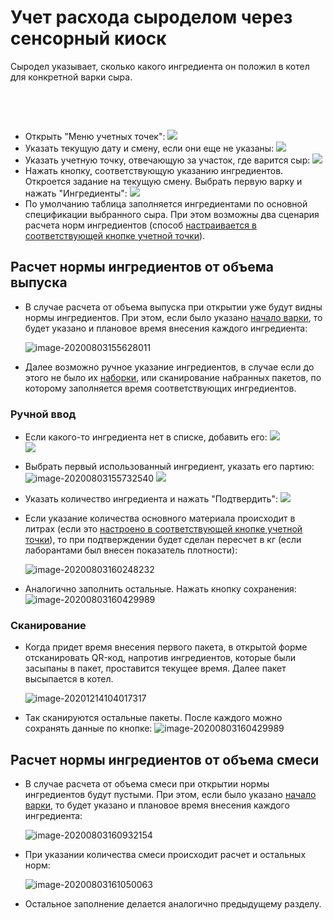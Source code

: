 # Учет расхода сыроделом через сенсорный киоск

Сыродел указывает, сколько какого ингредиента он положил в котел для
конкретной варки сыра.

 

 

-   Открыть "Меню учетных точек":
    ![](AccountingSensorKiosk.assets/drex_uchet_raskhoda_syrodelom_cherez_sensornyj_kiosk_custom.png)
-   Указать текущую дату и смену, если они еще не указаны:
    ![](AccountingSensorKiosk.assets/drex_uchet_raskhoda_syrodelom_cherez_sensornyj_kiosk_custom_2.png)
-   Указать учетную точку, отвечающую за участок, где варится сыр:
    ![](AccountingSensorKiosk.assets/drex_uchet_raskhoda_syrodelom_cherez_sensornyj_kiosk_custom_3.png)
-   Нажать кнопку, соответствующую указанию ингредиентов. Откроется
    задание на текущую смену. Выбрать первую варку и нажать
    "Ингредиенты":
    ![](AccountingSensorKiosk.assets/drex_uchet_raskhoda_syrodelom_cherez_sensornyj_kiosk_custom_4.png)
-   По умолчанию таблица заполняется ингредиентами по основной спецификации выбранного сыра. При этом возможны два сценария расчета норм ингредиентов (способ [настраивается в соответствующей кнопке учетной точки](../../../../../../Manufacture/CommonInformation/Handbooks/ButtonOfAccountPoint/WorkWithTasks/WorkWithTasks.md)).



## Расчет нормы ингредиентов от объема выпуска

- В случае расчета от объема выпуска при открытии уже будут видны нормы ингредиентов. При этом, если было указано [начало варки](../AccountingTimeBeginEndTSD/AccountingTimeBeginEndTSD.md), то будет указано и плановое время внесения каждого ингредиента:

  ![image-20200803155628011](AccountingSensorKiosk.assets/image-20200803155628011.png)

-   Далее возможно ручное указание ингредиентов, в случае если до этого не было их [наборки](../../SetIngredients/SetIngredients.md), или сканирование набранных пакетов, по которому заполняется время соответствующих ингредиентов. 

### Ручной ввод
-   Если какого-то ингредиента нет в списке, добавить его:
    ![](AccountingSensorKiosk.assets/drex_uchet_raskhoda_syrodelom_cherez_sensornyj_kiosk_custom_6.png)
             
    ![](AccountingSensorKiosk.assets/drex_uchet_raskhoda_syrodelom_cherez_sensornyj_kiosk_custom_7.png)
-   Выбрать первый использованный ингредиент, указать его партию:
    ![image-20200803155732540](AccountingSensorKiosk.assets/image-20200803155732540.png)
    ![](AccountingSensorKiosk.assets/drex_uchet_raskhoda_syrodelom_cherez_sensornyj_kiosk_custom_9.png)
-   Указать количество ингредиента и нажать "Подтвердить":
    ![](AccountingSensorKiosk.assets/drex_uchet_raskhoda_syrodelom_cherez_sensornyj_kiosk_custom_10.png)

- Если указание количества основного материала происходит в литрах (если это [настроено в соответствующей кнопке учетной точки](../../../../CommonInformation/Handbooks/ButtonOfAccountPoint/WorkWithTasks/WorkWithTasks.md)), то при подтверждении будет сделан пересчет в кг (если лаборантами был внесен показатель плотности):

  ![image-20200803160248232](AccountingSensorKiosk.assets/image-20200803160248232.png)

- Аналогично заполнить остальные. Нажать кнопку сохранения:
  ![image-20200803160429989](AccountingSensorKiosk.assets/image-20200803160429989.png)

### Сканирование
-   Когда придет время внесения первого пакета, в открытой форме отсканировать QR-код, напротив ингредиентов, которые были засыпаны в пакет, проставится текущее время. Далее пакет высыпается в котел.
    
    ![image-20201214104017317](AccountingSensorKiosk.assets/image-20201214104017317.png)
    
-   Так сканируются остальные пакеты. После каждого можно сохранять данные по кнопке:
    ![image-20200803160429989](AccountingSensorKiosk.assets/image-20200803160429989.png)

## Расчет нормы ингредиентов от объема смеси

- В случае расчета от объема смеси при открытии нормы ингредиентов будут пустыми. При этом, если было указано [начало варки](../AccountingTimeBeginEndTSD/AccountingTimeBeginEndTSD.md), то будет указано и плановое время внесения каждого ингредиента:

  ![image-20200803160932154](AccountingSensorKiosk.assets/image-20200803160932154.png)

- При указании количества смеси происходит расчет и остальных норм:

  ![image-20200803161050063](AccountingSensorKiosk.assets/image-20200803161050063.png)

- Остальное заполнение делается аналогично предыдущему разделу.